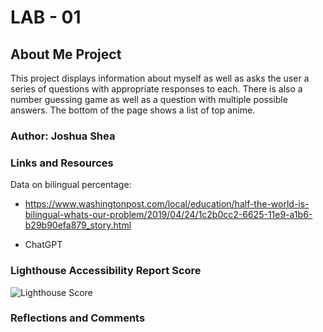 # LAB - 01

## About Me Project

This project displays information about myself as well as asks the user a series of questions with appropriate responses to each. There is also a number guessing game as well as a question with multiple possible answers. The bottom of the page shows a list of top anime.

### Author: Joshua Shea

### Links and Resources

Data on bilingual percentage:
- https://www.washingtonpost.com/local/education/half-the-world-is-bilingual-whats-our-problem/2019/04/24/1c2b0cc2-6625-11e9-a1b6-b29b90efa879_story.html 

- ChatGPT

### Lighthouse Accessibility Report Score

![Lighthouse Score](./css/img/Lighthouse%20Score.png)

### Reflections and Comments


